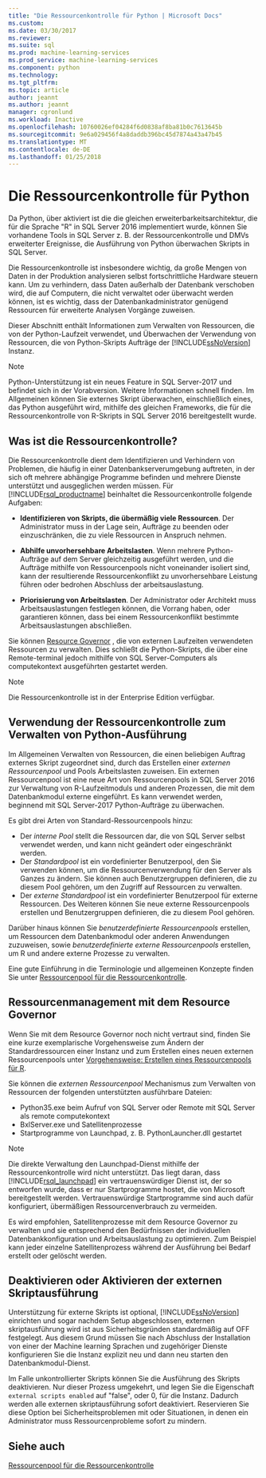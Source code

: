 ```yaml
---
title: "Die Ressourcenkontrolle für Python | Microsoft Docs"
ms.custom: 
ms.date: 03/30/2017
ms.reviewer: 
ms.suite: sql
ms.prod: machine-learning-services
ms.prod_service: machine-learning-services
ms.component: python
ms.technology: 
ms.tgt_pltfrm: 
ms.topic: article
author: jeannt
ms.author: jeannt
manager: cgronlund
ms.workload: Inactive
ms.openlocfilehash: 10760026ef04284f6d0838af8ba81b0c7613645b
ms.sourcegitcommit: 9e6a029456f4a8daddb396bc45d7874a43a47b45
ms.translationtype: MT
ms.contentlocale: de-DE
ms.lasthandoff: 01/25/2018
---
```

# <a name="resource-governance-for-python"></a>Die Ressourcenkontrolle für Python

Da Python, über aktiviert ist die die gleichen erweiterbarkeitsarchitektur, die für die Sprache "R" in SQL Server 2016 implementiert wurde, können Sie vorhandene Tools in SQL Server z. B. der Ressourcenkontrolle und DMVs erweiterter Ereignisse, die Ausführung von Python überwachen Skripts in SQL Server.

Die Ressourcenkontrolle ist insbesondere wichtig, da große Mengen von Daten in der Produktion analysieren selbst fortschrittliche Hardware steuern kann.  Um zu verhindern, dass Daten außerhalb der Datenbank verschoben wird, die auf Computern, die nicht verwaltet oder überwacht werden können, ist es wichtig, dass der Datenbankadministrator genügend Ressourcen für erweiterte Analysen Vorgänge zuweisen.

Dieser Abschnitt enthält Informationen zum Verwalten von Ressourcen, die von der Python-Laufzeit verwendet, und Überwachen der Verwendung von Ressourcen, die von Python-Skripts Aufträge der [!INCLUDE[ssNoVersion](../../includes/ssnoversion-md.md)] Instanz.

> [!NOTE]
> Python-Unterstützung ist ein neues Feature in SQL Server-2017 und befindet sich in der Vorabversion. Weitere Informationen schnell finden.
> Im Allgemeinen können Sie externes Skript überwachen, einschließlich eines, das Python ausgeführt wird, mithilfe des gleichen Frameworks, die für die Ressourcenkontrolle von R-Skripts in SQL Server 2016 bereitgestellt wurde.

## <a name="what-is-resource-governance"></a>Was ist die Ressourcenkontrolle?

Die Ressourcenkontrolle dient dem Identifizieren und Verhindern von Problemen, die häufig in einer Datenbankserverumgebung auftreten, in der sich oft mehrere abhängige Programme befinden und mehrere Dienste unterstützt und ausgeglichen werden müssen. Für [!INCLUDE[rsql_productname](../../includes/rsql-productname-md.md)] beinhaltet die Ressourcenkontrolle folgende Aufgaben:  

+ **Identifizieren von Skripts, die übermäßig viele Ressourcen**. Der Administrator muss in der Lage sein, Aufträge zu beenden oder einzuschränken, die zu viele Ressourcen in Anspruch nehmen.

+ **Abhilfe unvorhersehbare Arbeitslasten**. Wenn mehrere Python-Aufträge auf dem Server gleichzeitig ausgeführt werden, und die Aufträge mithilfe von Ressourcenpools nicht voneinander isoliert sind, kann der resultierende Ressourcenkonflikt zu unvorhersehbare Leistung führen oder bedrohen Abschluss der arbeitsauslastung.

+ **Priorisierung von Arbeitslasten**. Der Administrator oder Architekt muss Arbeitsauslastungen festlegen können, die Vorrang haben, oder garantieren können, dass bei einem Ressourcenkonflikt bestimmte Arbeitsauslastungen abschließen.

Sie können [Resource Governor](../../relational-databases/resource-governor/resource-governor.md) , die von externen Laufzeiten verwendeten Ressourcen zu verwalten. Dies schließt die Python-Skripts, die über eine Remote-terminal jedoch mithilfe von SQL Server-Computers als computekontext ausgeführten gestartet werden.

> [!NOTE] 
> Die Ressourcenkontrolle ist in der Enterprise Edition verfügbar.

## <a name="how-to-use-resource-governor-to-manage-python-execution"></a>Verwendung der Ressourcenkontrolle zum Verwalten von Python-Ausführung

Im Allgemeinen Verwalten von Ressourcen, die einen beliebigen Auftrag externes Skript zugeordnet sind, durch das Erstellen einer *externen Ressourcenpool* und Pools Arbeitslasten zuweisen. Ein externen Ressourcenpool ist eine neue Art von Ressourcenpools in SQL Server 2016 zur Verwaltung von R-Laufzeitmoduls und anderen Prozessen, die mit dem Datenbankmodul externe eingeführt. Es kann verwendet werden, beginnend mit SQL Server-2017 Python-Aufträge zu überwachen.

Es gibt drei Arten von Standard-Ressourcenpools hinzu:

+ Der *interne Pool* stellt die Ressourcen dar, die von SQL Server selbst verwendet werden, und kann nicht geändert oder eingeschränkt werden.
+ Der *Standardpool* ist ein vordefinierter Benutzerpool, den Sie verwenden können, um die Ressourcenverwendung für den Server als Ganzes zu ändern. Sie können auch Benutzergruppen definieren, die zu diesem Pool gehören, um den Zugriff auf Ressourcen zu verwalten.
+ Der *externe Standardpool* ist ein vordefinierter Benutzerpool für externe Ressourcen. Des Weiteren können Sie neue externe Ressourcenpools erstellen und Benutzergruppen definieren, die zu diesem Pool gehören.

Darüber hinaus können Sie *benutzerdefinierte Ressourcenpools* erstellen, um Ressourcen dem Datenbankmodul oder anderen Anwendungen zuzuweisen, sowie *benutzerdefinierte externe Ressourcenpools* erstellen, um R und andere externe Prozesse zu verwalten.

Eine gute Einführung in die Terminologie und allgemeinen Konzepte finden Sie unter [Ressourcenpool für die Ressourcenkontrolle](../../relational-databases/resource-governor/resource-governor-resource-pool.md).

## <a name="resource-management-using-resource-governor"></a>Ressourcenmanagement mit dem Resource Governor

Wenn Sie mit dem Resource Governor noch nicht vertraut sind, finden Sie eine kurze exemplarische Vorgehensweise zum Ändern der Standardressourcen einer Instanz und zum Erstellen eines neuen externen Ressourcenpools unter [Vorgehensweise: Erstellen eines Ressourcenpools für R](../../advanced-analytics/r-services/how-to-create-a-resource-pool-for-r.md).

Sie können die *externen Ressourcenpool* Mechanismus zum Verwalten von Ressourcen der folgenden unterstützten ausführbare Dateien:

+ Python35.exe beim Aufruf von SQL Server oder Remote mit SQL Server als remote computekontext
+ BxlServer.exe und Satellitenprozesse
+ Startprogramme von Launchpad, z. B. PythonLauncher.dll gestartet

> [!NOTE]
> Die direkte Verwaltung den Launchpad-Dienst mithilfe der Ressourcenkontrolle wird nicht unterstützt. Das liegt daran, dass [!INCLUDE[rsql_launchpad](../../includes/rsql-launchpad-md.md)] ein vertrauenswürdiger Dienst ist, der so entworfen wurde, dass er nur Startprogramme hostet, die von Microsoft bereitgestellt werden. Vertrauenswürdige Startprogramme sind auch dafür konfiguriert, übermäßigen Ressourcenverbrauch zu vermeiden.

Es wird empfohlen, Satellitenprozesse mit dem Resource Governor zu verwalten und sie entsprechend den Bedürfnissen der individuellen Datenbankkonfiguration und Arbeitsauslastung zu optimieren.  Zum Beispiel kann jeder einzelne Satellitenprozess während der Ausführung bei Bedarf erstellt oder gelöscht werden.

## <a name="disable-or-enable-external-script-execution"></a>Deaktivieren oder Aktivieren der externen Skriptausführung

Unterstützung für externe Skripts ist optional, [!INCLUDE[ssNoVersion](../../includes/ssnoversion-md.md)] einrichten und sogar nachdem Setup abgeschlossen, externen skriptausführung wird ist aus Sicherheitsgründen standardmäßig auf OFF festgelegt. Aus diesem Grund müssen Sie nach Abschluss der Installation von einer der Machine learning Sprachen und zugehöriger Dienste konfigurieren Sie die Instanz explizit neu und dann neu starten den Datenbankmodul-Dienst.

Im Falle unkontrollierter Skripts können Sie die Ausführung des Skripts deaktivieren. Nur dieser Prozess umgekehrt, und legen Sie die Eigenschaft `external scripts enabled` auf "false", oder 0, für die Instanz. Dadurch werden alle externen skriptausführung sofort deaktiviert. Reservieren Sie diese Option bei Sicherheitsproblemen mit oder Situationen, in denen ein Administrator muss Ressourcenprobleme sofort zu mindern.

## <a name="see-also"></a>Siehe auch

[Ressourcenpool für die Ressourcenkontrolle](../../relational-databases/resource-governor/resource-governor-resource-pool.md)

